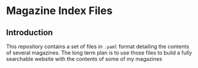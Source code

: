 # Magazine Index Files

## Introduction

This repository contains a set of files in `.yaml` format detailing the
contents of several magazines. The long term plan is to use those files to
build a fully searchable website with the contents of some of my magazines
